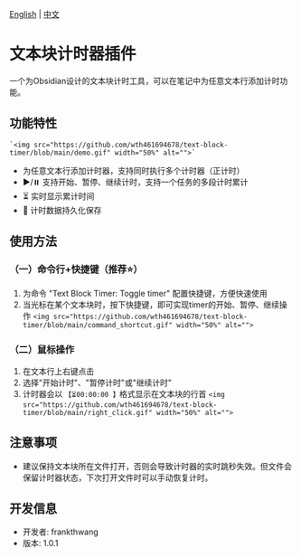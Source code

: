 [English](README.md) | [中文](README.zh.md)

# 文本块计时器插件

一个为Obsidian设计的文本块计时工具，可以在笔记中为任意文本行添加计时功能。

## 功能特性

    `<img src="https://github.com/wth461694678/text-block-timer/blob/main/demo.gif" width="50%" alt="">`

- 为任意文本行添加计时器，支持同时执行多个计时器（正计时）
- ▶️/⏸️ 支持开始、暂停、继续计时，支持一个任务的多段计时累计
- ⏳ 实时显示累计时间
- 💾 计时数据持久化保存

## 使用方法

### （一）命令行+快捷键（推荐⭐️）

1. 为命令 "Text Block Timer: Toggle timer" 配置快捷键，方便快速使用
2. 当光标在某个文本块时，按下快捷键，即可实现timer的开始、暂停、继续操作
   `<img src="https://github.com/wth461694678/text-block-timer/blob/main/command_shortcut.gif" width="50%" alt="">`

### （二）鼠标操作

1. 在文本行上右键点击
2. 选择"开始计时"、"暂停计时"或"继续计时"
3. 计时器会以 `【⏳00:00:00 】`格式显示在文本块的行首
   `<img src="https://github.com/wth461694678/text-block-timer/blob/main/right_click.gif" width="50%" alt="">`

## 注意事项

- 建议保持文本块所在文件打开，否则会导致计时器的实时跳秒失效。但文件会保留计时器状态，下次打开文件时可以手动恢复计时。

## 开发信息

- 开发者: frankthwang
- 版本: 1.0.1
